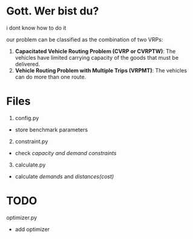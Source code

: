 # Gott. Wer bist du?

i dont know how to do it

our problem can be classified as the combination of two VRPs:
1. **Capacitated Vehicle Routing Problem (CVRP or CVRPTW)**: The vehicles have limited carrying capacity of the goods that must be delivered.
2. **Vehicle Routing Problem with Multiple Trips (VRPMT)**: The vehicles can do more than one route.

# Files
1. config.py 
* store benchmark parameters
2. constraint.py
* check *capacity and demand constraints*
3. calculate.py
* calculate *demands* and *distances(cost)*

# TODO
optimizer.py
* add optimizer
